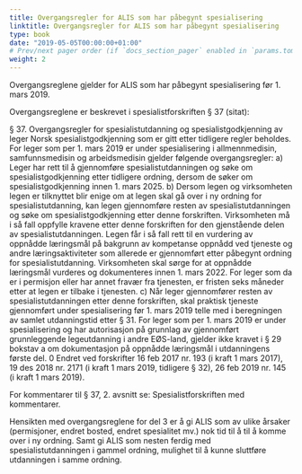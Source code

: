 ```yaml
---
title: Overgangsregler for ALIS som har påbegynt spesialisering
linktitle: Overgangsregler for ALIS som har påbegynt spesialisering
type: book
date: "2019-05-05T00:00:00+01:00"
# Prev/next pager order (if `docs_section_pager` enabled in `params.toml`)
weight: 2
---
```


Overgangsreglene gjelder for ALIS som har påbegynt spesialisering før 1. mars 2019.

Overgangsreglene er beskrevet i spesialistforskriften § 37 (sitat):

§ 37. Overgangsregler for spesialistutdanning og spesialistgodkjenning av leger
Norsk spesialistgodkjenning som er gitt etter tidligere regler beholdes.
For leger som per 1. mars 2019 er under spesialisering i allmennmedisin, samfunnsmedisin og
arbeidsmedisin gjelder følgende overgangsregler:
a) Leger har rett til å gjennomføre spesialistutdanningen og søke om spesialistgodkjenning etter
tidligere ordning, dersom de søker om spesialistgodkjenning innen 1. mars 2025.
b) Dersom legen og virksomheten legen er tilknyttet blir enige om at legen skal gå over i ny ordning
for spesialistutdanning, kan legen gjennomføre resten av spesialistutdanningen og søke om
spesialistgodkjenning etter denne forskriften. Virksomheten må i så fall oppfylle kravene etter
denne forskriften for den gjenstående delen av spesialistutdanningen. Legen får i så fall rett til en
vurdering av oppnådde læringsmål på bakgrunn av kompetanse oppnådd ved tjeneste og andre
læringsaktiviteter som allerede er gjennomført etter påbegynt ordning for spesialistutdanning.
Virksomheten skal sørge for at oppnådde læringsmål vurderes og dokumenteres innen 1. mars 2022. For leger som da er i permisjon eller har annet fravær fra tjenesten, er fristen seks måneder etter at legen er tilbake i tjenesten.
c) Når leger gjennomfører resten av spesialistutdanningen etter denne forskriften, skal praktisk
tjeneste gjennomført under spesialisering før 1. mars 2019 telle med i beregningen av samlet
utdanningstid etter § 31.
For leger som per 1. mars 2019 er under spesialisering og har autorisasjon på grunnlag av gjennomført
grunnleggende legeutdanning i andre EØS-land, gjelder ikke kravet i § 29 bokstav a om dokumentasjon
på oppnådde læringsmål i utdanningens første del.
0 Endret ved forskrifter 16 feb 2017 nr. 193 (i kraft 1 mars 2017), 19 des 2018 nr. 2171 (i kraft 1 mars 2019, tidligere § 32), 26
feb 2019 nr. 145 (i kraft 1 mars 2019).



For kommentarer til § 37, 2. avsnitt se: Spesialistforskriften med kommentarer.

Hensikten med overgangsreglene for del 3 er å gi ALIS som av ulike årsaker (permisjoner, endret
bosted, endret spesialitet mv.) nok tid til å til å komme over i ny ordning. Samt gi ALIS som
nesten ferdig med spesialistutdanningen i gammel ordning, mulighet til å kunne sluttføre
utdanningen i samme ordning.